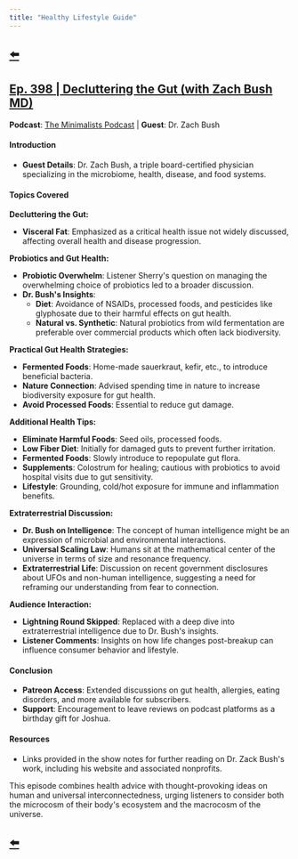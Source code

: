 ```yaml
---
title: "Healthy Lifestyle Guide"
---
```


## [⬅️](/)

## [Ep. 398 | Decluttering the Gut (with Zach Bush MD)](https://www.youtube.com/watch?v=U4VKuviM-pM)

**Podcast**: [The Minimalists Podcast](http://minimalists.com/podcast) | **Guest**: Dr. Zach Bush



#### **Introduction**
- **Guest Details**: Dr. Zach Bush, a triple board-certified physician specializing in the microbiome, health, disease, and food systems.

#### **Topics Covered**

**Decluttering the Gut:**
- **Visceral Fat**: Emphasized as a critical health issue not widely discussed, affecting overall health and disease progression.

**Probiotics and Gut Health:**
- **Probiotic Overwhelm**: Listener Sherry's question on managing the overwhelming choice of probiotics led to a broader discussion.
- **Dr. Bush's Insights**:
  - **Diet**: Avoidance of NSAIDs, processed foods, and pesticides like glyphosate due to their harmful effects on gut health.
  - **Natural vs. Synthetic**: Natural probiotics from wild fermentation are preferable over commercial products which often lack biodiversity.

**Practical Gut Health Strategies:**
- **Fermented Foods**: Home-made sauerkraut, kefir, etc., to introduce beneficial bacteria.
- **Nature Connection**: Advised spending time in nature to increase biodiversity exposure for gut health.
- **Avoid Processed Foods**: Essential to reduce gut damage.

**Additional Health Tips:**
- **Eliminate Harmful Foods**: Seed oils, processed foods.
- **Low Fiber Diet**: Initially for damaged guts to prevent further irritation.
- **Fermented Foods**: Slowly introduce to repopulate gut flora.
- **Supplements**: Colostrum for healing; cautious with probiotics to avoid hospital visits due to gut sensitivity.
- **Lifestyle**: Grounding, cold/hot exposure for immune and inflammation benefits.

**Extraterrestrial Discussion:**
- **Dr. Bush on Intelligence**: The concept of human intelligence might be an expression of microbial and environmental interactions.
- **Universal Scaling Law**: Humans sit at the mathematical center of the universe in terms of size and resonance frequency.
- **Extraterrestrial Life**: Discussion on recent government disclosures about UFOs and non-human intelligence, suggesting a need for reframing our understanding from fear to connection.

**Audience Interaction:**
- **Lightning Round Skipped**: Replaced with a deep dive into extraterrestrial intelligence due to Dr. Bush's insights.
- **Listener Comments**: Insights on how life changes post-breakup can influence consumer behavior and lifestyle.

#### **Conclusion**
- **Patreon Access**: Extended discussions on gut health, allergies, eating disorders, and more available for subscribers.
- **Support**: Encouragement to leave reviews on podcast platforms as a birthday gift for Joshua.

#### **Resources**
- Links provided in the show notes for further reading on Dr. Zack Bush's work, including his website and associated nonprofits.

This episode combines health advice with thought-provoking ideas on human and universal interconnectedness, urging listeners to consider both the microcosm of their body's ecosystem and the macrocosm of the universe.

## [⬅️](/)
